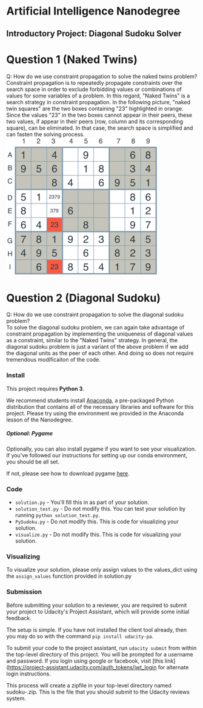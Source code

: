 # Artificial Intelligence Nanodegree
## Introductory Project: Diagonal Sudoku Solver

# Question 1 (Naked Twins)
Q: How do we use constraint propagation to solve the naked twins problem? <br />
Constraint propagation is to repeatedly propagate constraints over the search space in order to
exclude forbidding values or combinations of values for some variables of a problem. In this
regard, "Naked Twins" is a search strategy in constraint propagation. In
 the following picture, "naked twin squares" are the two boxes containing "23" highlighted in
 orange. Since the values "23" in the two boxes cannot appear in their peers, these two values,
 if appear in their peers (row, column and its corresponding square), can be eliminated. In that
 case, the search space is simplified and can fasten the solving process. <br />
<img src='images/naked_twins_board.png'> <br />

# Question 2 (Diagonal Sudoku)
Q: How do we use constraint propagation to solve the diagonal sudoku problem?   <br />
To solve the diagonal sudoku problem, we can again take advantage of constraint propagation by
implementing the uniqueness of diagonal values as a constraint, similar to the "Naked Twins"
strategy. In general, the diagonal sudoku problem is just a variant of the above problem if we add
the diagonal units as the peer of each other. And doing so does not require tremendous
modificaiton of the code. <br />

### Install

This project requires **Python 3**.

We recommend students install [Anaconda](https://www.continuum.io/downloads), a pre-packaged Python distribution that contains all of the necessary libraries and software for this project. 
Please try using the environment we provided in the Anaconda lesson of the Nanodegree.

##### Optional: Pygame

Optionally, you can also install pygame if you want to see your visualization. If you've followed our instructions for setting up our conda environment, you should be all set.

If not, please see how to download pygame [here](http://www.pygame.org/download.shtml).

### Code

* `solution.py` - You'll fill this in as part of your solution.
* `solution_test.py` - Do not modify this. You can test your solution by running `python solution_test.py`.
* `PySudoku.py` - Do not modify this. This is code for visualizing your solution.
* `visualize.py` - Do not modify this. This is code for visualizing your solution.

### Visualizing

To visualize your solution, please only assign values to the values_dict using the ```assign_values``` function provided in solution.py

### Submission
Before submitting your solution to a reviewer, you are required to submit your project to Udacity's Project Assistant, which will provide some initial feedback.  

The setup is simple.  If you have not installed the client tool already, then you may do so with the command `pip install udacity-pa`.  

To submit your code to the project assistant, run `udacity submit` from within the top-level directory of this project.  You will be prompted for a username and password.  If you login using google or facebook, visit [this link](https://project-assistant.udacity.com/auth_tokens/jwt_login for alternate login instructions.

This process will create a zipfile in your top-level directory named sudoku-<id>.zip.  This is the file that you should submit to the Udacity reviews system.

